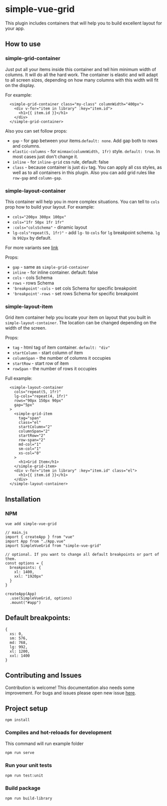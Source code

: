 # simple-vue-grid

This plugin includes containers that will help you to build excellent layout for your app.

## How to use

### simple-grid-container

Just put all your items inside this container and tell him minimum width of columns. It will do all the hard work. The container is elastic and will adapt to all screen sizes, depending on how many columns with this width will fit on the display.

For example:

```
  <simple-grid-container class="my-class" columnWidth="400px">
    <div v-for="item in library" :key="item.id">
      <h1>{{ item.id }}</h1>
    </div>
  </simple-grid-container>
```

Also you can set follow props:

- `gap` - for gap between your items.`default: none`. Add gap both to rows and columns.
- `elastic-columns` - for `minmax(columnWidth, 1fr)` style. `default: true`. In most cases just don't change it.
- `inline` - for `inline-grid` css rule, default: false
- `class` - because container is just `div` tag. You can apply all css styles, as well as to all containers in this plugin. Also you can add grid rules like `row-gap` and `column-gap`.

### simple-layout-container

This container will help you in more complex situations. You can tell to `cols` prop how to build your layout. For example:

- `cols="200px 300px 100px"`
- `cols="1fr 50px 1fr 1fr"`
- `:cols="colsSchema"` - dinamic layout
- `lg-cols"repeat(5, 1fr)"` - add `lg-` to `cols` for `lg` breakpoint schema. `lg` is `992px` by default.

For more variants see [link](https://css-tricks.com/snippets/css/complete-guide-grid/#grid-template-columnsgrid-template-rows)

Props:

- `gap` - same as `simple-grid-container`
- `inline` - for inline container. default: false
- `cols` - cols Schema
- `rows` - rows Schema
- `'breakpoint'-cols` - set cols Schema for specific breakpoint
- `'breakpoint'-rows` - set rows Schema for specific breakpoint

### simple-layout-item

Grid item container help you locate your item on layout that you built in `simple-layout-container`. The location can be changed depending on the width of the screen.

Props:

- `tag` - html tag of item container. `default: "div"`
- `startColumn` - start column of item
- `columnSpan` - the number of columns it occupies
- `startRow` - start row of item
- `rowSpan` - the number of rows it occupies

Full example:

```
  <simple-layout-container
    cols="repeat(5, 1fr)"
    lg-cols="repeat(4, 1fr)"
    rows="90px 150px 90px"
    gap="5px"
  >
    <simple-grid-item
      tag="span"
      class="el"
      startColumn="2"
      columnSpan="2"
      startRow="2"
      row-span="2"
      md-col="1"
      sm-col="1"
      xs-col="0"
    >
      <h1>Grid Item</h1>
    </simple-grid-item>
    <div v-for="item in library" :key="item.id" class="el">
      <h1>{{ item.id }}</h1>
    </div>
  </simple-layout-container>
```

## Installation

### NPM

```
vue add simple-vue-grid
```

```
// main.js
import { createApp } from "vue"
import App from "./App.vue"
import SimpleVueGrid from "simple-vue-grid"

// optional. If you want to change all default breakpoints or part of them.
const options = {
  breakpoints: {
    xl: 1400,
    xxl: "1920px"
  }
}

createApp(App)
  .use(SimpleVueGrid, options)
  .mount("#app")
```

## Default breakpoints:

```
{
  xs: 0,
  sm: 576,
  md: 768,
  lg: 992,
  xl: 1200,
  xxl: 1400
}
```

## Contributing and Issues

Contribution is welcome! This documentation also needs some improvement. For bugs and issues please open new issue [here](https://github.com/harmyderoman/simple-vue-grid/issues).

## Project setup

```
npm install
```

### Compiles and hot-reloads for development

This command will run example folder

```
npm run serve
```

### Run your unit tests

```
npm run test:unit
```

### Build package

```
npm run build-library
```
